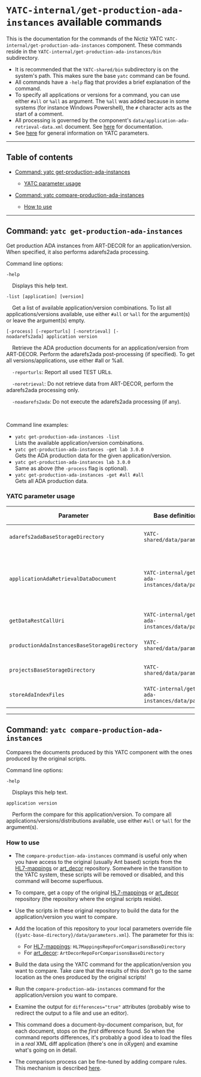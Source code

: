 # `YATC-internal/get-production-ada-instances` available commands

This is the documentation for the commands of the Nictiz YATC `YATC-internal/get-production-ada-instances` component. These commands reside in the `YATC-internal/get-production-ada-instances/bin` subdirectory.

* It is recommended that the `YATC-shared/bin` subdirectory is on the system's path. This makes sure the base `yatc` command can be found.
* All commands have a `-help` flag that provides a brief explanation of the command. 
* To specify all applications or versions for a command, you can use either  `#all` or `%all` as argument. The `%all` was added because in some systems (for instance Windows Powershell), the `#` character acts as the start of a comment.
* All processing is governed by the component's `data/application-ada-retrieval-data.xml` document. See [here](data-format-reference.md) for documentation.
* See [here](../../../YATC-shared/doc/parameters-system.md) for general information on YATC parameters.

-----

## Table of contents

* [Command: yatc get-production-ada-instances](#section-anchor-1)
  * [YATC parameter usage](#section-anchor-1-1)

* [Command: yatc compare-production-ada-instances](#section-anchor-2)
  * [How to use](#section-anchor-2-1)


-----

## <a name="section-anchor-1"/>Command: `yatc get-production-ada-instances`


Get production ADA instances from ART-DECOR for an application/version. When specified, it also performs adarefs2ada processing.

Command line options:

`-help`

    Displays this help text.

`-list [application] [version]`

    Get a list of available application/version combinations. To list all applications/versions available, use either `#all` or `%all` for the argument(s) or leave the argument(s) empty.

`[-process] [-reporturls] [-noretrieval] [-noadarefs2ada] application version`

    Retrieve the ADA production documents for an application/version from ART-DECOR. Perform the adarefs2ada post-processing (if specified). To get all versions/applications, use either #all or %all.

    `-reporturls`: Report all used TEST URLs.

    `-noretrieval`: Do not retrieve data from ART-DECOR, perform the adarefs2ada processing only.

    `-noadarefs2ada`: Do not execute the adarefs2ada processing (if any).


 

Command line examples:

* `yatc get-production-ada-instances -list`<br/>Lists the available application/version combinations.
* `yatc get-production-ada-instances -get lab 3.0.0`<br/>Gets the ADA production data for the given application/version.
* `yatc get-production-ada-instances lab 3.0.0`<br/>Same as above (the `-process` flag is optional).
* `yatc get-production-ada-instances -get #all #all`<br/>Gets all ADA production data.

### <a name="section-anchor-1-1"/>YATC parameter usage

| Parameter | Base definition location | Data type | Usage | 
| ----- | ----- | ----- | ----- | 
| `adarefs2adaBaseStorageDirectory` | `YATC-shared/data/parameters.xml` | URI | The base location for storing the results of any `adarefs2ada` processing. | 
| `applicationAdaRetrievalDataDocument` | `YATC-internal/get-production-ada-instances/data/parameters.xml` | URI | The document with the information what needs to be done for a certain application/version. Usually points to `YATC-internal/get-production-ada-instances/data/application-ada-retrieval-data.xml`. | 
| `getDataRestCallUri` | `YATC-internal/get-production-ada-instances/data/parameters.xml` | URL | The REST call for retrieving ADA documents from ART-DECOR. | 
| `productionAdaInstancesBaseStorageDirectory` | `YATC-shared/data/parameters.xml` | URI | The base location for storing the ADA instances retrieved from ART-DECOR. | 
| `projectsBaseStorageDirectory` | `YATC-shared/data/parameters.xml` | URI | The base location where project information is stored. Used for copying schemas. | 
| `storeAdaIndexFiles` | `YATC-internal/get-production-ada-instances/data/parameters.xml` | Boolean | Whether or not to store/keep the ART-DECOR ADA index file or not. | 

-----

## <a name="section-anchor-2"/>Command: `yatc compare-production-ada-instances`


Compares the documents produced by this YATC component with the ones produced by the original scripts.

Command line options:

`-help`

    Displays this help text.

`application version`

    Perform the compare for this application/version. To compare all applications/versions/distributions available, use either `#all` or `%all` for the argument(s).


### <a name="section-anchor-2-1"/>How to use

* The `compare-production-ada-instances` command is useful only when you have access to the original (usually Ant based) scripts from the [HL7-mappings](https://github.com/Nictiz/HL7-mappings) or [art_decor](https://github.com/Nictiz/art_decor) repository. Somewhere in the transition to the YATC system, these scripts will be removed or disabled, and this command will become superfluous.
* To compare, get a copy of the original [HL7-mappings](https://github.com/Nictiz/HL7-mappings) or [art_decor](https://github.com/Nictiz/art_decor) repository (the repository where the original scripts reside). 
* Use the scripts in these original repository to build the data for the application/version you want to compare.
* Add the location of this repository to your local parameters override file (`{yatc-base-directory}/data/parameters.xml`). The parameter for this is:
  * For [HL7-mappings](https://github.com/Nictiz/HL7-mappings): `HL7MappingsRepoForComparisonsBaseDirectory`
  * For [art_decor](https://github.com/Nictiz/art_decor): `ArtDecorRepoForComparisonsBaseDirectory`

* Build the data using the YATC command for the application/version you want to compare. Take care that the results of this don't go to the same location as the ones produced by the original scripts!
* Run the `compare-production-ada-instances` command for the application/version you want to compare.
* Examine the output for `differences="true"` attributes (probably wise to redirect the output to a file and use an editor).
* This command does a document-by-document comparison, but, for each document, stops on the *first* difference found. So when the command reports differences, it's probably a good idea to load the files in a *real* XML diff application (there's one in oXygen) and examine what's going on in detail.
* The comparison process can be fine-tuned by adding compare rules. This mechanism is described [here](../../../YATC-shared/doc/compare-rules.md).

